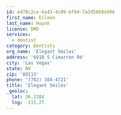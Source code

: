 ```yaml
---
id: e478c2ce-6a43-4c09-bf84-7a2d5869d496
first_name: Eileen
last_name: Huynh
license: DMD
services:
  - dentist
category: Dentists
org_name: 'Elegant Smiles'
address: '6910 S Cimarron Rd'
city: 'Las Vegas'
state: NV
zip: '89113'
phone: '(702) 384-4721'
title: 'Elegant Smiles'
_geoloc:
  lat: 36.1384
  lng: -115.27
---
```

